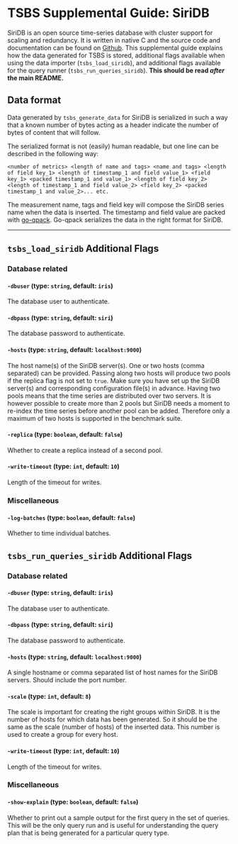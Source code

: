 # TSBS Supplemental Guide: SiriDB

SiriDB is an open source time-series database with cluster support for scaling and redundancy. It is written in native C and the source code and documentation can be found on [Github](https://github.com/SiriDB/siridb-server).
This supplemental guide explains how the data generated for TSBS is stored, additional flags available when using the data importer (`tsbs_load_siridb`), and additional flags available for the query runner (`tsbs_run_queries_siridb`). **This should be read *after* the main README.**

## Data format

Data generated by `tsbs_generate_data` for SiriDB is serialized in such a way that a known number of bytes acting as a header indicate the number of bytes of content that will follow.

The serialized format is not (easily) human readable, but one line can be described in the following way:
```text
<number of metrics> <length of name and tags> <name and tags> <length of field key_1> <length of timestamp_1 and field value_1> <field key_1> <packed timestamp_1 and value_1> <length of field key_2> <length of timestamp_1 and field value_2> <field key_2> <packed timestamp_1 and value_2>... etc.

```
The measurement name, tags and field key will compose the SiriDB series name when the data is inserted. The timestamp and field value are packed with [go-qpack](https://github.com/transceptor-technology/go-qpack). Go-qpack serializes the data in the right format for SiriDB.

---


## `tsbs_load_siridb` Additional Flags

### Database related

#### `-dbuser` (type: `string`, default: `iris`)
The database user to authenticate.


#### `-dbpass` (type: `string`, default: `siri`)
The database password to authenticate.


#### `-hosts` (type: `string`, default: `localhost:9000`)
The host name(s) of the SiriDB server(s). One or two hosts (comma separated) can be provided. Passing along two hosts will produce two pools if the replica flag is not set to `true`. Make sure you have set up the SiriDB server(s) and corresponding configuration file(s) in advance. Having two pools means that the time series are distributed over two servers. It is however possible to create more than 2 pools but SiriDB needs a moment to re-index the time series before another pool can be added. Therefore only a maximum of two hosts is supported in the benchmark suite.


#### `-replica` (type: `boolean`, default: `false`)
Whether to create a replica instead of a second pool.


#### `-write-timeout` (type: `int`, default: `10`)
Length of the timeout for writes.


### Miscellaneous

#### `-log-batches` (type: `boolean`, default: `false`)
Whether to time individual batches.



## `tsbs_run_queries_siridb` Additional Flags

### Database related

#### `-dbuser` (type: `string`, default: `iris`)
The database user to authenticate.

#### `-dbpass` (type: `string`, default: `siri`)
The database password to authenticate.

#### `-hosts` (type: `string`, default: `localhost:9000`)
A single hostname or comma separated list of host names for the SiriDB servers. Should include the port number.

#### `-scale` (type: `int`, default: `8`)
The scale is important for creating the right groups within SiriDB. It is the number of hosts for which data has been generated. So it should be the same as the scale (number of hosts) of the inserted data. This number is used to create a group for every host.

#### `-write-timeout` (type: `int`, default: `10`)
Length of the timeout for writes.

### Miscellaneous

#### `-show-explain` (type: `boolean`, default: `false`)
Whether to print out a sample output for the first query in the set of queries. This will be the only query run and is useful for understanding the query plan that is being generated for a particular
query type.